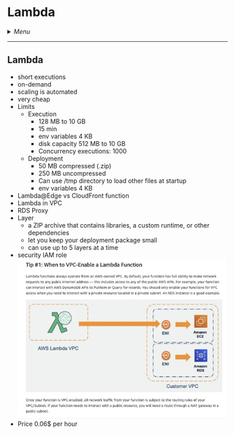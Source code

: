 # Lambda

<details>
 <summary><i>Menu</i></summary>

- [Lambda](#lambda)
</details>

---
## Lambda
- short executions
- on-demand
- scaling is automated
- very cheap
- Limits
  - Execution
    - 128 MB to 10 GB
    - 15 min
    - env variables 4 KB
    - disk capacity 512 MB to 10 GB
    - Concurrency executions: 1000
  - Deployment
    - 50 MB compressed (.zip)
    - 250 MB uncompressed
    - Can use /tmp directory to load other files at startup
    - env variables 4 KB
- Lambda@Edge vs CloudFront function
- Lambda in VPC
- RDS Proxy
- Layer
  - a ZIP archive that contains libraries, a custom runtime, or other dependencies
  - let you keep your deployment package small
  - can use up to 5 layers at a time
- security IAM role
![VPC lambda](../../images/vpcLambda.png)
- Price 0.06$ per hour

